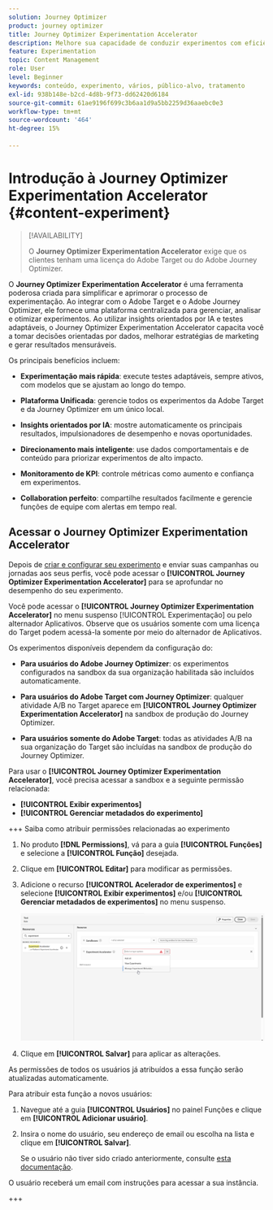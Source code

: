 ```yaml
---
solution: Journey Optimizer
product: journey optimizer
title: Journey Optimizer Experimentation Accelerator
description: Melhore sua capacidade de conduzir experimentos com eficiência e gerar insights
feature: Experimentation
topic: Content Management
role: User
level: Beginner
keywords: conteúdo, experimento, vários, público-alvo, tratamento
exl-id: 938b148e-b2cd-4d8b-9f73-dd62420d6184
source-git-commit: 61ae9196f699c3b6aa1d9a5bb2259d36aaebc0e3
workflow-type: tm+mt
source-wordcount: '464'
ht-degree: 15%

---
```


# Introdução à Journey Optimizer Experimentation Accelerator {#content-experiment}

>[!AVAILABILITY]
>
>O **Journey Optimizer Experimentation Accelerator** exige que os clientes tenham uma licença do Adobe Target ou do Adobe Journey Optimizer.

O **Journey Optimizer Experimentation Accelerator** é uma ferramenta poderosa criada para simplificar e aprimorar o processo de experimentação. Ao integrar com o Adobe Target e o Adobe Journey Optimizer, ele fornece uma plataforma centralizada para gerenciar, analisar e otimizar experimentos. Ao utilizar insights orientados por IA e testes adaptáveis, o Journey Optimizer Experimentation Accelerator capacita você a tomar decisões orientadas por dados, melhorar estratégias de marketing e gerar resultados mensuráveis.

Os principais benefícios incluem:

* **Experimentação mais rápida**: execute testes adaptáveis, sempre ativos, com modelos que se ajustam ao longo do tempo.

* **Plataforma Unificada**: gerencie todos os experimentos da Adobe Target e da Journey Optimizer em um único local.

* **Insights orientados por IA**: mostre automaticamente os principais resultados, impulsionadores de desempenho e novas oportunidades.

* **Direcionamento mais inteligente**: use dados comportamentais e de conteúdo para priorizar experimentos de alto impacto.

* **Monitoramento de KPI**: controle métricas como aumento e confiança em experimentos.

* **Collaboration perfeito**: compartilhe resultados facilmente e gerencie funções de equipe com alertas em tempo real.

## Acessar o Journey Optimizer Experimentation Accelerator

Depois de [criar e configurar seu experimento](content-experiment.md) e enviar suas campanhas ou jornadas aos seus perfis, você pode acessar o **[!UICONTROL Journey Optimizer Experimentation Accelerator]** para se aprofundar no desempenho do seu experimento.

Você pode acessar o **[!UICONTROL Journey Optimizer Experimentation Accelerator]** no menu suspenso [!UICONTROL Experimentação] ou pelo alternador Aplicativos. Observe que os usuários somente com uma licença do Target podem acessá-la somente por meio do alternador de Aplicativos.

Os experimentos disponíveis dependem da configuração do:

* **Para usuários do Adobe Journey Optimizer**: os experimentos configurados na sandbox da sua organização habilitada são incluídos automaticamente.

* **Para usuários do Adobe Target com Journey Optimizer**: qualquer atividade A/B no Target aparece em **[!UICONTROL Journey Optimizer Experimentation Accelerator]** na sandbox de produção do Journey Optimizer.

* **Para usuários somente do Adobe Target**: todas as atividades A/B na sua organização do Target são incluídas na sandbox de produção do Journey Optimizer.

Para usar o **[!UICONTROL Journey Optimizer Experimentation Accelerator]**, você precisa acessar a sandbox e a seguinte permissão relacionada:

* **[!UICONTROL Exibir experimentos]**
* **[!UICONTROL Gerenciar metadados do experimento]**

+++ Saiba como atribuir permissões relacionadas ao experimento

1. No produto **[!DNL Permissions]**, vá para a guia **[!UICONTROL Funções]** e selecione a **[!UICONTROL Função]** desejada.

1. Clique em **[!UICONTROL Editar]** para modificar as permissões.

1. Adicione o recurso **[!UICONTROL Acelerador de experimentos]** e selecione **[!UICONTROL Exibir experimentos]** e/ou **[!UICONTROL Gerenciar metadados de experimentos]** no menu suspenso.

   ![](assets/permissions-experiment.png)

1. Clique em **[!UICONTROL Salvar]** para aplicar as alterações.

As permissões de todos os usuários já atribuídos a essa função serão atualizadas automaticamente.

Para atribuir esta função a novos usuários:

1. Navegue até a guia **[!UICONTROL Usuários]** no painel Funções e clique em **[!UICONTROL Adicionar usuário]**.

1. Insira o nome do usuário, seu endereço de email ou escolha na lista e clique em **[!UICONTROL Salvar]**.

   Se o usuário não tiver sido criado anteriormente, consulte [esta documentação](https://experienceleague.adobe.com/pt-br/docs/experience-platform/access-control/abac/permissions-ui/users).

O usuário receberá um email com instruções para acessar a sua instância.

+++

<!--table style="table-layout:fixed"><tr style="border: 0;">
<td><img alt="Overview" href="experiment-accelerator-overview.md" src="assets/do-not-localize/experiments-2.jpeg">
<div align="center"><p><strong><a href="experiment-accelerator-overview.md">Overview</a></strong></p></div></td>
<td><img alt="Experiments" href="experiment-accelerator-monitor.md" src="assets/do-not-localize/experiment-overview.jpeg">
<div align="center"><p><strong><a href="experiment-accelerator-monitor.md">Experiments</a></strong></p></div></td>
<td><img alt="Metrics" href="experiment-accelerator-metrics.md" src="assets/do-not-localize/experiment-metrics.png">
<div align="center"><p><strong><a href="experiment-accelerator-metrics.md">Metrics</a></strong></p></div></td>
</tr></table-->
